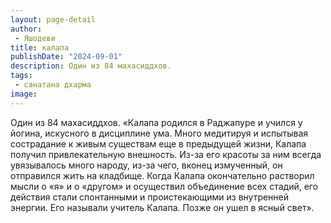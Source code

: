 ```yaml
---
layout: page-detail
author:
 - Яшодеви
title: калапа
publishDate: "2024-09-01"
description: Один из 84 махасиддхов.
tags:
 - санатана дхарма
image: 
---
```


Один из 84 махасиддхов.
	«Калапа родился в Раджапуре и учился у йогина, искусного в дисциплине ума. Много медитируя и испытывая сострадание к живым существам еще в предыдущей жизни, Калапа получил привлекательную внешность. Из-за его красоты за ним всегда увязывалось много народу, из-за чего, вконец измученный, он отправился жить на кладбище. Когда Калапа окончательно растворил мысли о «я» и о «другом» и осуществил объединение всех стадий, его действия стали спонтанными и проистекающими из внутренней энергии. Его называли учитель Калапа. Позже он ушел в ясный свет».

